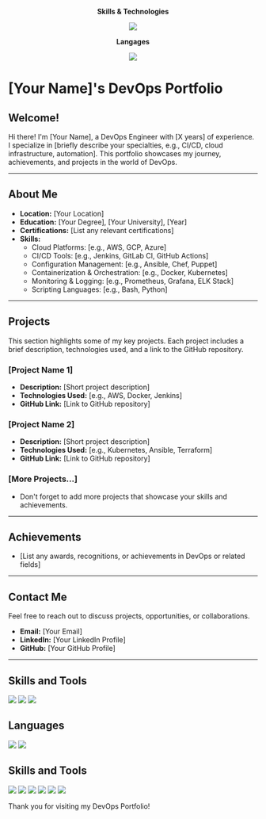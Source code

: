 <p align="center">
  <strong>Skills & Technologies</strong>
</p>
<p align="center">
  <a href="https://skillicons.dev">
    <img src="https://skillicons.dev/icons?i=git,docker,kubernetes,jenkins,ansible,terraform,aws," />
  </a>
</p>

<p align="center">
  <strong>Langages</strong>
</p>
<p align="center">
  <a href="https://skillicons.dev">
    <img src="https://skillicons.dev/icons?i=c,cppjava,py" />
  </a>
</p>



# [Your Name]'s DevOps Portfolio

## Welcome!
Hi there! I'm [Your Name], a DevOps Engineer with [X years] of experience. I specialize in [briefly describe your specialties, e.g., CI/CD, cloud infrastructure, automation]. This portfolio showcases my journey, achievements, and projects in the world of DevOps.

---

## About Me
- **Location:** [Your Location]
- **Education:** [Your Degree], [Your University], [Year]
- **Certifications:** [List any relevant certifications]
- **Skills:** 
  - Cloud Platforms: [e.g., AWS, GCP, Azure]
  - CI/CD Tools: [e.g., Jenkins, GitLab CI, GitHub Actions]
  - Configuration Management: [e.g., Ansible, Chef, Puppet]
  - Containerization & Orchestration: [e.g., Docker, Kubernetes]
  - Monitoring & Logging: [e.g., Prometheus, Grafana, ELK Stack]
  - Scripting Languages: [e.g., Bash, Python]

---

## Projects
This section highlights some of my key projects. Each project includes a brief description, technologies used, and a link to the GitHub repository.

### [Project Name 1]
- **Description:** [Short project description]
- **Technologies Used:** [e.g., AWS, Docker, Jenkins]
- **GitHub Link:** [Link to GitHub repository]

### [Project Name 2]
- **Description:** [Short project description]
- **Technologies Used:** [e.g., Kubernetes, Ansible, Terraform]
- **GitHub Link:** [Link to GitHub repository]

### [More Projects...]
- Don't forget to add more projects that showcase your skills and achievements.

---

## Achievements
- [List any awards, recognitions, or achievements in DevOps or related fields]

---

## Contact Me
Feel free to reach out to discuss projects, opportunities, or collaborations.
- **Email:** [Your Email]
- **LinkedIn:** [Your LinkedIn Profile]
- **GitHub:** [Your GitHub Profile]


---

## Skills and Tools
![](https://img.shields.io/badge/Cloud-AWS-orange) ![](https://img.shields.io/badge/CI%2FCD-GitHub_Actions-blue) ![](https://img.shields.io/badge/Container-Docker-blue)

## Languages
![](https://img.shields.io/badge/Scripting-Bash-green) ![](https://img.shields.io/badge/Scripting-Python-blue)
## Skills and Tools
![](https://img.shields.io/badge/Cloud-AWS-orange)
![](https://img.shields.io/badge/CI%2FCD-GitHub_Actions-blue)
![](https://img.shields.io/badge/Container-Docker-blue)
![](https://img.shields.io/badge/Orchestration-Kubernetes-lightblue)
![](https://img.shields.io/badge/Language-C%2FC%2B%2B-blue)
![](https://img.shields.io/badge/Language-Java-red)




Thank you for visiting my DevOps Portfolio!

